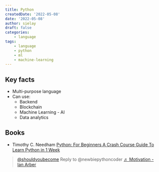 ```yaml
---
title: Python
createdDate: '2022-05-08'
date: '2022-05-08'
author: sielay
draft: false
categories:
    - language
tags:
    - language
    - python
    - ml
    - machine-learning
---
```


## Key facts

 * Multi-purpose language
 * Can use:
   * Backend
   * Blockchain
   * Machine Learning - AI
   * Data analytics   

## Books

 * Timothy C. Needham [Python: For Beginners A Crash Course Guide To Learn Python in 1 Week](https://amzn.to/3LZ6CdL)

<blockquote class="tiktok-embed" cite="https://www.tiktok.com/@shouldyoubecome/video/7110227335001033989" data-video-id="7110227335001033989" style="max-width: 605px;min-width: 325px;" > <section> <a target="_blank" title="@shouldyoubecome" href="https://www.tiktok.com/@shouldyoubecome">@shouldyoubecome</a> Reply to @newbiepythoncoder <a target="_blank" title="♬ Motivation - Ian Arber" href="https://www.tiktok.com/music/Motivation-6704057845349877762">♬ Motivation - Ian Arber</a> </section> </blockquote> <script async src="https://www.tiktok.com/embed.js"></script>
